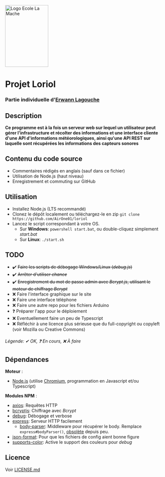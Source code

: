 <img src="https://www.ecolelamache.org/wp-content/uploads/2019/10/lamache-logo3.png" alt="Logo Ecole La Mache" title="Ecole La Mache" width="140" height="200"/>

# Projet Loriol
### Partie individuelle d'<u>Erwann Lagouche</u>
## Description
**Ce programme est à la fois un serveur web sur lequel un utilisateur peut gérer l'infrastructure et récolter des informations et une interface cliente d'une API d'informations météorologiques, ainsi qu'une API REST sur laquelle sont récupérées les informations des capteurs sonores**

## Contenu du code source
* Commentaires rédigés en anglais (sauf dans ce fichier)
* Utilisation de Node.js (haut niveau)
* Enregistrement et commuting sur GitHub

## Utilisation
* Installez Node.js (LTS recommandé)
* Clonez le dépôt localement ou téléchargez-le en zip
`git clone https://github.com/AirOne01/loriol`
* Lancez le script correspondant à votre OS.
   * Sur **Windows**: `powershell start.bat`, ou double-cliquez simplement *start.bat*
   * Sur **Linux**: `./start.sh`

## TODO
* ✔️ ~~Faire les scripts de débogage Windows/Linux (*debug.js*)~~
* ✔️ ~~Arrêter d'utiliser *chance*~~
* ✔️ ~~Enregistrement du mot de passe admin avec *Bcrypt.js*, utilisant le moteur de chiffrage *Bcrypt*~~
* ❌ Faire l'interface graphique sur le site
* ❌ Faire une interface téléphone
* ❌ Faire une autre repo pour les fichiers Arduino
* ❓ Préparer l'app pour le déploiement
* ❌ Eventuellement faire un peu de Typescript
* ❌ Réfléchir à une licence plus sérieuse que du full-copyright ou copyleft (voir Mozilla ou Creative Commons)
###### Légende: ✔ *OK*, ❓ *En cours*, ❌ *À faire*

## Dépendances
**Moteur** :

* [Node.js](https://nodejs.org/fr/) (utilise [Chromium](https://fr.wikipedia.org/wiki/Chromium), programmation en Javascript et/ou Typescript)

**Modules NPM** :

* [axios](https://www.npmjs.com/package/axios): Requêtes HTTP
* [bcryptjs](https://www.npmjs.com/package/bcryptjs): Chiffrage avec *Bcrypt*
* [debug](https://www.npmjs.com/package/debug): Débogage et verbose
* [express](https://www.npmjs.com/package/express): Serveur HTTP facilement
    * [body-parser](https://www.npmjs.com/package/body-parser): Middleware pour récupérer le body. Remplace `express#bodyParser()`, [obsolète](https://github.com/expressjs/body-parser/commit/b7420f8dc5c8b17a277c9e50d72bbaf3086a3900) depuis peu.
* [json-format](https://www.npmjs.com/package/json-format): Pour que les fichiers de config aient bonne figure
* [supports-color](https://www.npmjs.com/package/supports-color): Active le support des couleurs pour *debug*

## Licence
Voir [LICENSE.md](./LICENSE.md)
